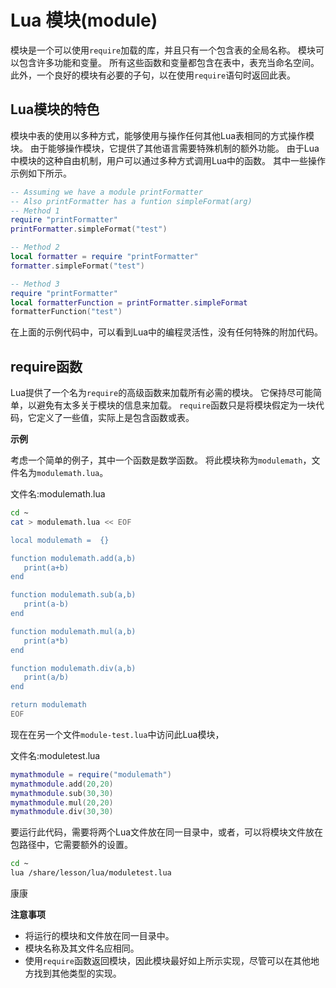 # Lua 模块(module)

模块是一个可以使用`require`加载的库，并且只有一个包含表的全局名称。 模块可以包含许多功能和变量。 所有这些函数和变量都包含在表中，表充当命名空间。 此外，一个良好的模块有必要的子句，以在使用`require`语句时返回此表。

## Lua模块的特色

模块中表的使用以多种方式，能够使用与操作任何其他Lua表相同的方式操作模块。 由于能够操作模块，它提供了其他语言需要特殊机制的额外功能。 由于Lua中模块的这种自由机制，用户可以通过多种方式调用Lua中的函数。 其中一些操作示例如下所示。

```lua
-- Assuming we have a module printFormatter
-- Also printFormatter has a funtion simpleFormat(arg)
-- Method 1
require "printFormatter"
printFormatter.simpleFormat("test")

-- Method 2
local formatter = require "printFormatter"
formatter.simpleFormat("test")

-- Method 3
require "printFormatter"
local formatterFunction = printFormatter.simpleFormat
formatterFunction("test")
```

在上面的示例代码中，可以看到Lua中的编程灵活性，没有任何特殊的附加代码。

## require函数

Lua提供了一个名为`require`的高级函数来加载所有必需的模块。 它保持尽可能简单，以避免有太多关于模块的信息来加载。 `require`函数只是将模块假定为一块代码，它定义了一些值，实际上是包含函数或表。

**示例**

考虑一个简单的例子，其中一个函数是数学函数。 将此模块称为`modulemath`，文件名为`modulemath.lua`。 

文件名:modulemath.lua

```bash
cd ~
cat > modulemath.lua << EOF

local modulemath =  {}

function modulemath.add(a,b)
   print(a+b)
end

function modulemath.sub(a,b)
   print(a-b)
end

function modulemath.mul(a,b)
   print(a*b)
end

function modulemath.div(a,b)
   print(a/b)
end

return modulemath
EOF
```

现在在另一个文件`module-test.lua`中访问此Lua模块，

文件名:moduletest.lua

```lua
mymathmodule = require("modulemath")
mymathmodule.add(20,20)
mymathmodule.sub(30,30)
mymathmodule.mul(20,20)
mymathmodule.div(30,30)
```

要运行此代码，需要将两个Lua文件放在同一目录中，或者，可以将模块文件放在包路径中，它需要额外的设置。 

```bash
cd ~
lua /share/lesson/lua/moduletest.lua
```

康康

**注意事项**

- 将运行的模块和文件放在同一目录中。
- 模块名称及其文件名应相同。
- 使用`require`函数返回模块，因此模块最好如上所示实现，尽管可以在其他地方找到其他类型的实现。
